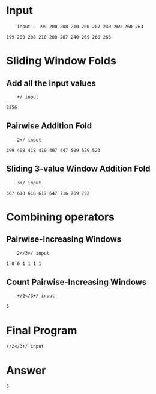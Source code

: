 # Input

		input ← 199 200 208 210 200 207 240 269 260 263
		
	199 200 208 210 200 207 240 269 260 263
	
# Sliding Window Folds

## Add all the input values

		+/ input

	2256

## Pairwise Addition Fold

		2+/ input

	399 408 418 410 407 447 509 529 523

## Sliding 3-value Window Addition Fold

		3+/ input

	607 618 618 617 647 716 769 792
	
# Combining operators

## Pairwise-Increasing Windows

		2</3+/ input
	
	1 0 0 1 1 1 1
	
## Count Pairwise-Increasing Windows
		+/2</3+/ input
	
	5
	
# Final Program
	+/2</3+/ input
	
# Answer
	5
